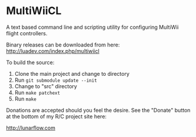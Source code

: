 MultiWiiCL
==========

A text based command line and scripting utility for configuring MultiWii flight controllers.

Binary releases can be downloaded from here:
http://luadev.com/index.php/multiwiicl

To build the source:

1. Clone the main project and change to directory
2. Run `git submodule update --init`
3. Change to "src" directory
4. Run `make patchext`
5. Run `make`

Donations are accepted should you feel the desire. See the "Donate" button at the bottom of my R/C project site here:

http://lunarflow.com
